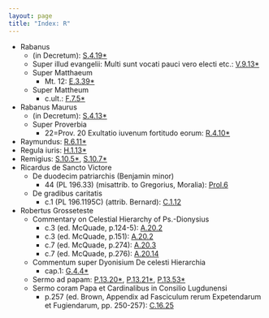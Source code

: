 ```yaml
---
layout: page
title: "Index: R"
---
```



 - Rabanus
   - (in Decretum): [S.4.19\*](../mirador.html?c=S.4&p=19)
   - Super illud evangelii: Multi sunt vocati pauci vero electi etc.: [V.9.13\*](../mirador.html?c=V.9&p=13)
   - Super Matthaeum
     - Mt. 12: [E.3.39\*](../mirador.html?c=E.3&p=39)
   - Super Mattheum
     - c.ult.: [F.7.5\*](../mirador.html?c=F.7&p=5)
 - Rabanus Maurus
   - (in Decretum): [S.4.13\*](../mirador.html?c=S.4&p=13)
   - Super Proverbia
     - 22=Prov. 20 Exultatio iuvenum fortitudo eorum: [R.4.10\*](../mirador.html?c=R.4&p=10)
 - Raymundus: [R.6.11\*](../mirador.html?c=R.6&p=11)
 - Regula iuris: [H.1.13\*](../mirador.html?c=H.1&p=13)
 - Remigius: [S.10.5\*](../mirador.html?c=S.10&p=5), [S.10.7\*](../mirador.html?c=S.10&p=7)
 - Ricardus de Sancto Victore
   - De duodecim patriarchis (Benjamin minor)
     - 44 (PL 196.33) (misattrib. to Gregorius, Moralia): [Prol.6](../mirador.html?c=0PROL&p=6)
   - De gradibus caritatis
     - c.1 (PL 196.1195C) (attrib. Bernard): [C.1.12](../mirador.html?c=C.1&p=12)
 - Robertus Grosseteste
   - Commentary on Celestial Hierarchy of Ps.-Dionysius
     - c.3 (ed. McQuade, p.124-5): [A.20.2](../mirador.html?c=A.20&p=2)
     - c.3 (ed. McQuade, p.151): [A.20.2](../mirador.html?c=A.20&p=2)
     - c.7 (ed. McQuade, p.274): [A.20.3](../mirador.html?c=A.20&p=3)
     - c.7 (ed. McQuade, p.276): [A.20.14](../mirador.html?c=A.20&p=14)
   - Commentum super Dyonisium De celesti Hierarchia
     - cap.1: [G.4.4\*](../mirador.html?c=G.4&p=4)
   - Sermo ad papam: [P.13.20\*](../mirador.html?c=P.13&p=20), [P.13.21\*](../mirador.html?c=P.13&p=21), [P.13.53\*](../mirador.html?c=P.13&p=53)
   - Sermo coram Papa et Cardinalibus in Consilio Lugdunensi
     - p.257 (ed. Brown, Appendix ad Fasciculum rerum Expetendarum et Fugiendarum, pp. 250-257): [C.16.25](../mirador.html?c=C.16&p=25)
